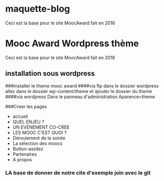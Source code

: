 # maquette-blog
 Ceci est la base pour le site MoocAward fait en 2016
 # Mooc Award Wordpress thème
 Ceci est la base pour le site MoocAward fait en 2016
 
## installation sous wordpress
 ###installer le theme mooc award 
 ####via ftp
 dans le dossier wordpress allez dans le dossier wp-content/theme et ajouter le dossier du theme
 ####via wordpress
 Dans le panneau d'administration Aparence>theme
 
 ###Creer les pages
  - accueil
  - QUEL ENJEU ?
  - UN EVENEMENT CO-CREE
  - LES MOOC C'EST QUOI ?
  - Déroulement de la soirée
  - La sélection des moocs
  - Button-assitez
  - Partenaires
  - A propos
  ### LA base de donner de notre cite d'exemple join avec le git
